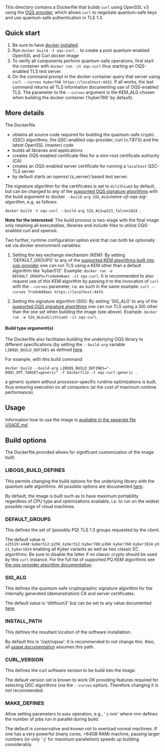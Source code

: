 This directory contains a Dockerfile that builds `curl` using OpenSSL v3 using the [OQS provider](https://github.com/open-quantum-safe/oqs-provider), which allows `curl` to negotiate quantum-safe keys and use quantum-safe authentication in TLS 1.3.

## Quick start

1) Be sure to have [docker installed](https://docs.docker.com/install).
2) Run `docker build -t oqs-curl .` to create a post quantum-enabled OpenSSL and Curl docker image
3) To verify all components perform quantum-safe operations, first start the container with `docker run -it oqs-curl` thus starting an OQS-enabled TLS test server.
4) On the command prompt in the docker container query that server using `curl --curves kyber768 https://localhost:4433`. If all works, the last command returns all TLS information documenting use of OQS-enabled TLS. The parameter to the `--curves` argument is the KEM_ALG chosen when building the docker container ('kyber768' by default).


## More details

The Dockerfile 
- obtains all source code required for building the quantum-safe crypto (QSC) algorithms, the QSC-enabled oqs-provider, curl (v.7.87.0) and the latest OpenSSL (master) code
- builds all libraries and applications
- creates OQS-enabled certificate files for a mini-root certificate authority (CA) 
- creates an OQS-enabled server certificate for running a `localhost` QSC-TLS server
- by default starts an openssl (s_server) based test server.

The signature algorithm for the certificates is set to `dilithium3` by default, but can be changed to any of the [supported OQS signature algorithms](https://github.com/open-quantum-safe/oqs-provider#algorithms) with the build argumemt to docker `--build-arg SIG_ALG=`*name-of-oqs-sig-algorithm*, e.g. as follows:
```
docker build -t oqs-curl --build-arg SIG_ALG=p521_falcon1024 .
```

**Note for the interested**: The build process is two-stage with the final image only retaining all executables, libraries and include-files to utilize OQS-enabled curl and openssl.

Two further, runtime configuration option exist that can both be optionally set via docker environment variables:

1) Setting the key exchange mechanism (KEM): By setting 'DEFAULT_GROUPS'
to any of the [supported KEM algorithms built into oqs-provider](https://github.com/open-quantum-safe/oqs-provider#algorithms) one can run TLS using a KEM other than a default algorithm like 'kyber512'. Example: `docker run -e DEFAULT_GROUPS=frodo640aes -it oqs-curl`. It is recommended to also request use of this KEM algorithm by passing it to the invocation of `curl` with the `--curves` parameter, i.e. as such in the same example: `curl --curves frodo640aes https://localhost:4433`.

2) Setting the signature algorithm (SIG): By setting 'SIG_ALG' to any of the [supported OQS signature algorithms](https://github.com/open-quantum-safe/oqs-provider#algorithms) one can run TLS using a SIG other than the one set when building the image (see above). Example: `docker run -e SIG_ALG=dilithium3 -it oqs-curl`.

#### Build type argument(s)

The Dockerfile also facilitates building the underlying OQS library to different specifications (by setting the `--build-arg` variable `LIBOQS_BUILD_DEFINES` as defined [here](https://github.com/open-quantum-safe/liboqs/wiki/Customizing-liboqs).

For example, with this build command
```
docker build --build-arg LIBOQS_BUILD_DEFINES="-DOQS_OPT_TARGET=generic" -f Dockerfile -t oqs-curl-generic .
``` 
a generic system without processor-specific runtime optimizations is built, thus ensuring execution on all computers (at the cost of maximum runtime performance).

## Usage

Information how to use the image is [available in the separate file USAGE.md](USAGE.md).

## Build options

The Dockerfile provided allows for significant customization of the image built:

### LIBOQS_BUILD_DEFINES

This permits changing the build options for the underlying library with the quantum safe algorithms. All possible options are documented [here](https://github.com/open-quantum-safe/liboqs/wiki/Customizing-liboqs).

By default, the image is built such as to have maximum portability regardless of CPU type and optimizations available, i.e. to run on the widest possible range of cloud machines.

### DEFAULT_GROUPS

This defines the set of (possibly PQ) TLS 1.3 groups requested by the client.

The default value is `x25519:x448:kyber512:p256_kyber512:kyber768:p384_kyber768:kyber1024:p521_kyber1024` enabling all Kyber variants as well as two classic EC algorithms. Be sure to disable the latter if no classic crypto should be used by this `curl` instance. For the full list of supported PQ KEM algorithms see [the oqs-provider algorithm documentation](https://github.com/open-quantum-safe/oqs-provider#algorithms).

### SIG_ALG

This defines the quantum-safe cryptographic signature algorithm for the internally generated (demonstration) CA and server certificates.

The default value is 'dilithium3' but can be set to any value documented [here](https://github.com/open-quantum-safe/oqs-provider#algorithms).


### INSTALL_PATH

This defines the resultant location of the software installatiion.

By default this is '/opt/oqssa'. It is recommended to not change this. Also, all [usage documentation](USAGE.md) assumes this path.

### CURL_VERSION

This defines the curl software version to be build into the image.

The default version set is known to work OK providing features required for selecting QSC algorithms (via the `--curves` option). Therefore changing it is *not* recommended.

### MAKE_DEFINES

Allow setting parameters to `make` operation, e.g., '-j nnn' where nnn defines the number of jobs run in parallel during build.

The default is conservative and known not to overload normal machines. If one has a very powerful (many cores, >64GB RAM) machine, passing larger numbers (or only '-j' for maximum parallelism) speeds up building considerably.

